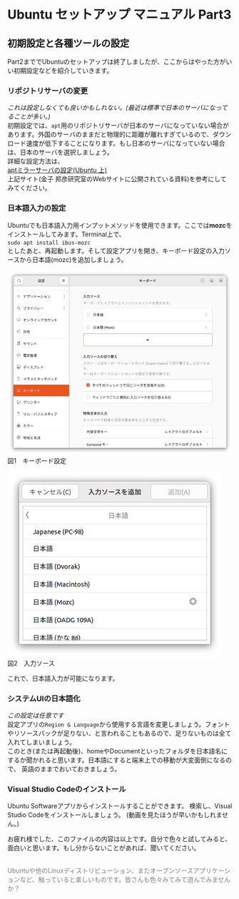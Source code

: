 # Ubuntu セットアップ マニュアル Part3

## 初期設定と各種ツールの設定
Part2まででUbuntuのセットアップは終了しましたが、ここからはやった方がいい初期設定などを紹介していきます。

### リポジトリサーバの変更
*これは設定しなくても良いかもしれない。(最近は標準で日本のサーバになってることが多い。)*<br>
初期設定では、`apt`用のリポジトリサーバが日本のサーバになっていない場合があります。外国のサーバのままだと物理的に距離が離れすぎているので、ダウンロード速度が低下することになります。もし日本のサーバになっていない場合は、日本のサーバを選択しましょう。<br>
詳細な設定方法は、<br>
[aptミラーサーバの設定(Ubuntu 上)](https://www.kkaneko.jp/tools/server/mirror.html)<br>
上記サイト(金子 邦彦研究室のWebサイトに公開されている資料)を参考にしてみてください。

### 日本語入力の設定
Ubuntuでも日本語入力用インプットメソッドを使用できます。ここでは**mozc**をインストールしてみます。Terminal上で、<br>
`sudo apt install ibus-mozc`<br>
としたあと、再起動します。そして設定アプリを開き、キーボード設定の入力ソースから日本語(mozc)を追加しましょう。<br>

![キーボード設定](src/key_settings.png)<br>
図1　キーボード設定

![キーボード設定](src/input_settings.png)<br>
図2　入力ソース

これで、日本語入力が可能になります。

### システムUIの日本語化
*この設定は任意です*<br>
設定アプリの`Region & Language`から使用する言語を変更しましょう。フォントやリソースパックが足りない、と言われることもあるので、足りないものは全て入れてしまいましょう。<br>
このとき(または再起動後)、homeやDocumentといったフォルダを日本語名にするか聞かれると思います。日本語にすると端末上での移動が大変面倒になるので、 英語のままでおいておきましょう。


### Visual Studio Codeのインストール
Ubuntu Softwareアプリからインストールすることができます。
検索し、Visual Studio Codeをインストールしましょう。
(動画を見たほうが早いかもしれません。)<br>

お疲れ様でした、このファイルの内容は以上です。自分で色々と試してみると、面白いと思います。もし分からないことがあれば、聞いてください。<br><br>

<span style="color: gray">
Ubuntuや他のLinuxディストリビューション、またオープンソースアプリケーションなど、触っていると楽しいものです。皆さんも色々みてみて遊んでみませんか？
</span>